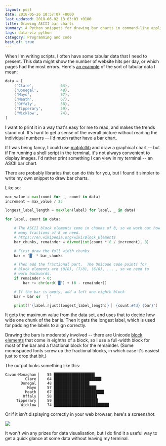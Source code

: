 ```yaml
---
layout: post
date: 2018-05-26 18:57:07 +0000
last_updated: 2018-06-02 13:03:03 +0100
title: Drawing ASCII bar charts
summary: A Python snippets for drawing bar charts in command-line applications.
tags: data-viz python
category: Programming and code
best_of: true
---
```


When I'm writing scripts, I often have some tabular data that I need to present.
This data might show the number of website hits per day, or which pages had the most errors.
Here's [an example][ieref] of the sort of tabular data I mean:

```python
data = [
    ('Clare',            64),
    ('Donegal',          48),
    ('Mayo',             57),
    ('Meath',            67),
    ('Offaly',           58),
    ('Tipperary',        59),
    ('Wicklow',          74),
]
```

I want to print it in a way that's easy for me to read, and makes the trends stand out.
It's hard to get a sense of the overall picture without reading the individual numbers -- I'd much rather have a bar chart.

If I was being fancy, I could use [matplotlib][matplotlib] and draw a graphical chart -- but if I'm running a shell script in the terminal, it's not always convenient to display images.
I'd rather print something I can view in my terminal -- an ASCII bar chart.

There are probably libraries that can do this for you, but I found it simpler to write my own snippet to draw bar charts.

<!-- summary -->

Like so:

```python
max_value = max(count for _, count in data)
increment = max_value / 25

longest_label_length = max(len(label) for label, _ in data)

for label, count in data:

    # The ASCII block elements come in chunks of 8, so we work out how
    # many fractions of 8 we need.
    # https://en.wikipedia.org/wiki/Block_Elements
    bar_chunks, remainder = divmod(int(count * 8 / increment), 8)

    # First draw the full width chunks
    bar = '█' * bar_chunks

    # Then add the fractional part.  The Unicode code points for
    # block elements are (8/8), (7/8), (6/8), ... , so we need to
    # work backwards.
    if remainder > 0:
        bar += chr(ord('█') + (8 - remainder))

    # If the bar is empty, add a left one-eighth block
    bar = bar or  '▏'

    print(f'{label.rjust(longest_label_length)} ▏ {count:#4d} {bar}')
```

It gets the maximum value from the data set, and uses that to decide how wide one chunk of the bar is.
Then it gets the longest label, which is used for padding the labels to align correctly.

Drawing the bars is moderately involved -- there are Unicode [block elements][block] that come in eighths of a block, so I use a full-width block for most of the bar and a fractional block for the remainder.
(Some monospaced fonts screw up the fractional blocks, in which case it's easiest just to drop that bit.)

The output looks something like this:

```
Cavan-Monaghan ▏   55 ██████████████████▌
         Clare ▏   64 █████████████████████▌
       Donegal ▏   48 ████████████████▏
          Mayo ▏   57 ███████████████████▎
         Meath ▏   67 ██████████████████████▋
        Offaly ▏   58 ███████████████████▌
     Tipperary ▏   59 ███████████████████▉
       Wicklow ▏   74 █████████████████████████
```

Or if it isn't displaying correctly in your web browser, here's a screenshot:

<img src="/images/2018/barchart.png">

It won't win any prizes for data visualisation, but I do find it a useful way to get a quick glance at some data without leaving my terminal.

[ieref]: http://www.referendum.ie/detailed-results/?ref_id=12
[matplotlib]: https://matplotlib.org/
[block]: https://en.wikipedia.org/wiki/Block_Elements

